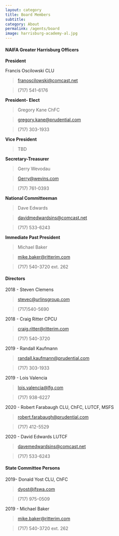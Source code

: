 ```yaml
---
layout: category
title: Board Members
subtitle: 
category: About
permalink: /agents/board
image: harrisburg-academy-al.jpg
---
```


#### NAIFA Greater Harrisburg Officers
**President** 

Francis Oscilowski CLU 

>franoscilowski@comcast.net

>(717) 541-6176  


**President- Elect** 

>Gregory Kane ChFC  

>gregory.kane@prudential.com

>(717) 303-1933

**Vice President** 

>TBD

**Secretary-Treasurer** 

>Gerry Wevodau  

>Gerry@wevins.com

>(717) 761-0393

**National Committeeman** 

>Dave Edwards

>davidmedwardsins@comcast.net

>(717) 533-6243

**Immediate Past President** 

>Michael Baker

>mike.baker@ritterim.com

>(717) 540-3720 ext. 262

#### Directors
2018 - Steven Clemens 

>stevec@urlinsgroup.com

>(717)540-5690

2018 - Craig Ritter CPCU

>craig.ritter@ritterim.com

>(717) 540-3720

2019 - Randall Kaufmann 

>randall.kaufmann@prudential.com

>(717) 303-1933

2019 - Lois Valencia

>lois.valencia@lfg.com

>(717) 938-6227

2020 - Robert Farabaugh CLU, ChFC, LUTCF, MSFS

>robert.farabaugh@prudential.com

>(717) 412-5529

2020 - David Edwards LUTCF

>davemedwardsins@comcast.net

>(717) 533-6243

#### State Committee Persons

2019- Donald Yost CLU, ChFC

>dyost@jfswa.com

>(717) 975-0509

2019 - Michael Baker

>mike.baker@ritterim.com

>(717) 540-3720 ext. 262
